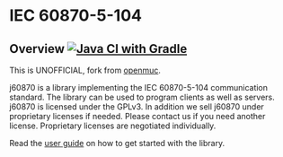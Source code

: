 # IEC 60870-5-104

## Overview [![Java CI with Gradle](https://github.com/gythialy/j60870/actions/workflows/gradle.yml/badge.svg)](https://github.com/gythialy/j60870/actions/workflows/gradle.yml)

This is UNOFFICIAL, fork from [openmuc](https://www.openmuc.org/iec-60870-5-104/).

j60870 is a library implementing the IEC 60870-5-104 communication standard. The library can be used to program clients
as well as servers. j60870 is licensed under the GPLv3. In addition we sell j60870 under proprietary licenses if needed.
Please contact us if you need another license. Proprietary licenses are negotiated individually.

Read the [user guide](https://gythialy.github.io/j60870/) on how to get started with the library.
